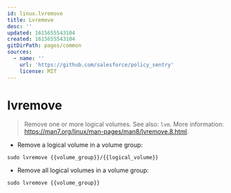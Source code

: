 ```yaml
---
id: linux.lvremove
title: Lvremove
desc: ''
updated: 1615655543104
created: 1615655543104
gitDirPath: pages/common
sources:
  - name: ''
    url: 'https://github.com/salesforce/policy_sentry'
    license: MIT
---
```

# lvremove

> Remove one or more logical volumes.
> See also: `lvm`.
> More information: <https://man7.org/linux/man-pages/man8/lvremove.8.html>.

- Remove a logical volume in a volume group:

`sudo lvremove {{volume_group}}/{{logical_volume}}`

- Remove all logical volumes in a volume group:

`sudo lvremove {{volume_group}}`

